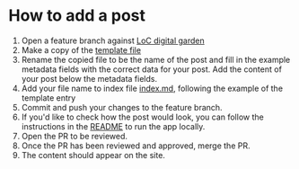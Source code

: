 # How to add a post 

1. Open a feature branch against [LoC digital garden](https://github.com/LadiesOfCodeGroupSessions/loc-digital-garden)
2. Make a copy of the [template file](src/content/template.md)
3. Rename the copied file to be the name of the post and fill in the example metadata fields with the correct data for your post. Add the content of your post below the metadata fields.
4. Add your file name to index file [index.md](src/content/index.md), following the example of the template entry
5. Commit and push your changes to the feature branch.
6. If you'd like to check how the post would look, you can follow the instructions in the [README](README.md) to run the app locally.
7. Open the PR to be reviewed.
8. Once the PR has been reviewed and approved, merge the PR.
9. The content should appear on the site.